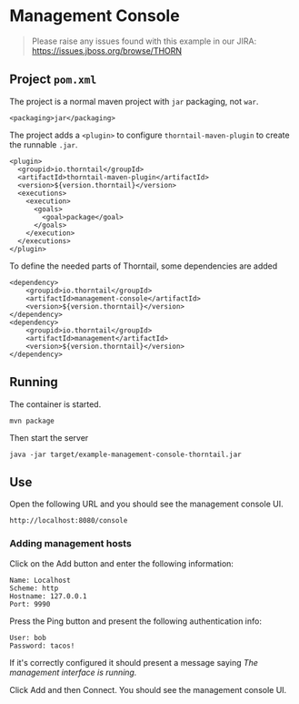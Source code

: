 # Management Console

> Please raise any issues found with this example in our JIRA:
> https://issues.jboss.org/browse/THORN

## Project `pom.xml`

The project is a normal maven project with `jar` packaging, not `war`.

    <packaging>jar</packaging>

The project adds a `<plugin>` to configure `thorntail-maven-plugin` to
create the runnable `.jar`.

    <plugin>
      <groupid>io.thorntail</groupId>
      <artifactId>thorntail-maven-plugin</artifactId>
      <version>${version.thorntail}</version>
      <executions>
        <execution>
          <goals>
            <goal>package</goal>
          </goals>
        </execution>
      </executions>
    </plugin>

To define the needed parts of Thorntail, some dependencies are added

    <dependency>
        <groupid>io.thorntail</groupId>
        <artifactId>management-console</artifactId>
        <version>${version.thorntail}</version>
    </dependency>
    <dependency>
        <groupid>io.thorntail</groupId>
        <artifactId>management</artifactId>
        <version>${version.thorntail}</version>
    </dependency>

## Running

The container is started.

    mvn package

Then start the server

    java -jar target/example-management-console-thorntail.jar
       

## Use

Open the following URL and you should see the management console UI.

    http://localhost:8080/console

### Adding management hosts

Click on the Add button and enter the following information: 

    Name: Localhost
    Scheme: http
    Hostname: 127.0.0.1
    Port: 9990

Press the Ping button and present the following authentication info:

    User: bob 
    Password: tacos!
 
If it's correctly configured it should present a message saying 
*The management interface is running.*

Click Add and then Connect. You should see the management console UI.

